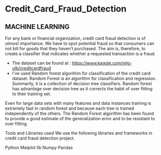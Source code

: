 # Credit_Card_Fraud_Detection
## MACHINE LEARNING



For any bank or financial organization, credit card fraud detection is of utmost importance. 
We have to spot potential fraud so that consumers can not bill for goods that they haven’t purchased. 
The aim is, therefore, to create a classifier that indicates whether a requested transaction is a fraud.

 - The dataset can be found at : https://www.kaggle.com/mlg-ulb/creditcardfraud
 -  I've used Random forest algorithm for classification of the credit card dataset.
Random Forest is an algorithm for classification and regression. Summarily, it is a collection of decision tree classifiers.
Random forest has advantage over decision tree as it corrects the habit of over fitting to their training set.

Even for large data sets with many features and data instances training is extremely fast in random forest and because each tree is trained independently of the others. The Random Forest algorithm has been found to provide a good estimate of the generalization error and to be resistant to over fitting.

Tools and Libraries used
We use the following libraries and frameworks in credit card fraud detection project.


Python 
Matplot lib
Numpy 
Pandas


